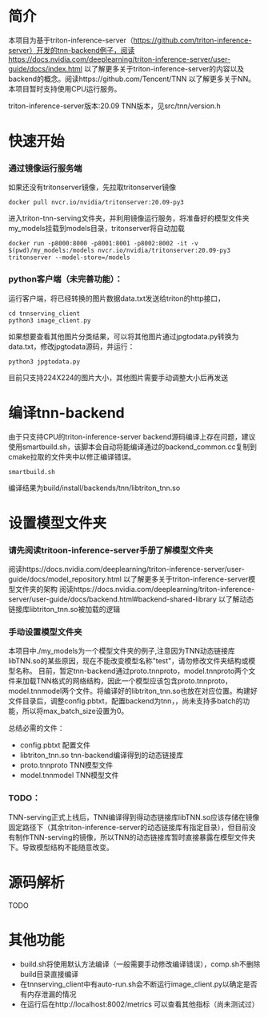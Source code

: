# 简介

本项目为基于triton-inference-server（https://github.com/triton-inference-server）开发的tnn-backend例子，阅读https://docs.nvidia.com/deeplearning/triton-inference-server/user-guide/docs/index.html 以了解更多关于triton-inference-server的内容以及backend的概念。阅读https://github.com/Tencent/TNN 以了解更多关于NN。本项目暂时支持使用CPU运行服务。

triton-inference-server版本:20.09
TNN版本，见src/tnn/version.h

# 快速开始

### 通过镜像运行服务端

如果还没有tritonserver镜像，先拉取tritonserver镜像
```
docker pull nvcr.io/nvidia/tritonserver:20.09-py3
```

进入triton-tnn-serving文件夹，并利用镜像运行服务，将准备好的模型文件夹my_models挂载到models目录，tritonserver将自动加载
```
docker run -p8000:8000 -p8001:8001 -p8002:8002 -it -v $(pwd)/my_models:/models nvcr.io/nvidia/tritonserver:20.09-py3 tritonserver --model-store=/models
```

### python客户端（未完善功能）：

运行客户端，将已经转换的图片数据data.txt发送给triton的http接口，

```
cd tnnserving_client
python3 image_client.py
```

如果想要查看其他图片分类结果，可以将其他图片通过jpgtodata.py转换为data.txt，修改jpgtodata源码，并运行：
```
python3 jpgtodata.py 
```
目前只支持224X224的图片大小，其他图片需要手动调整大小后再发送

# 编译tnn-backend

由于只支持CPU的triton-inference-server backend源码编译上存在问题，建议使用smartbuild.sh，该脚本会自动将能编译通过的backend_common.cc复制到cmake拉取的文件夹中以修正编译错误。

```
smartbuild.sh
```
编译结果为build/install/backends/tnn/libtriton_tnn.so

# 设置模型文件夹

### 请先阅读tritoon-inference-server手册了解模型文件夹
阅读https://docs.nvidia.com/deeplearning/triton-inference-server/user-guide/docs/model_repository.html 以了解更多关于triton-inference-server模型文件夹的架构
阅读https://docs.nvidia.com/deeplearning/triton-inference-server/user-guide/docs/backend.html#backend-shared-library 以了解动态链接库libtriton_tnn.so被加载的逻辑

### 手动设置模型文件夹
本项目中./my_models为一个模型文件夹的例子,注意因为TNN动态链接库libTNN.so的某些原因，现在不能改变模型名称"test"，请勿修改文件夹结构或模型名称。
目前，暂定tnn-backend通过proto.tnnproto，model.tnnproto两个文件来加载TNN格式的网络结构，因此一个模型应该包含proto.tnnproto，model.tnnmodel两个文件。将编译好的libtriton_tnn.so也放在对应位置。构建好文件目录后，调整config.pbtxt，配置backend为tnn，，尚未支持多batch的功能，所以将max_batch_size设置为0。

总结必需的文件：
- config.pbtxt 配置文件
- libtriton_tnn.so tnn-backend编译得到的动态链接库
- proto.tnnproto TNN模型文件
- model.tnnmodel TNN模型文件

### TODO：
TNN-serving正式上线后，TNN编译得到得动态链接库libTNN.so应该存储在镜像固定路径下（其余triton-inference-server的动态链接库有指定目录），但目前没有制作TNN-serving的镜像，所以TNN的动态链接库暂时直接暴露在模型文件夹下。导致模型结构不能随意改变。

# 源码解析

TODO

# 其他功能

- build.sh将使用默认方法编译（一般需要手动修改编译错误），comp.sh不删除build目录直接编译
- 在tnnserving_client中有auto-run.sh会不断运行image_client.py以确定是否有内存泄漏的情况
- 在运行后在http://localhost:8002/metrics 可以查看其他指标（尚未测试过）